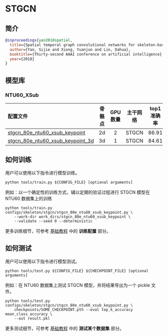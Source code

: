 # STGCN

## 简介

<!-- [ALGORITHM] -->

```BibTeX
@inproceedings{yan2018spatial,
  title={Spatial temporal graph convolutional networks for skeleton-based action recognition},
  author={Yan, Sijie and Xiong, Yuanjun and Lin, Dahua},
  booktitle={Thirty-second AAAI conference on artificial intelligence},
  year={2018}
}
```

## 模型库

### NTU60_XSub

| 配置文件                                                       | 骨骼点 | GPU 数量  |   主干网络   | top1 准确率 |                             ckpt                             |                             log                              |                             json                             |
| :----------------------------------------------------------- | :------------: | :---: | :----------: | :---: | :----------------------------------------------------------: | :----------------------------------------------------------: | :----------------------------------------------------------: |
| [stgcn_80e_ntu60_xsub_keypoint](/configs/skeleton/stgcn/stgcn_80e_ntu60_xsub_keypoint.py) |    2d    | 2 | STGCN | 86.91  | [ckpt](https://download.openmmlab.com/mmaction/skeleton/stgcn/stgcn_80e_ntu60_xsub_keypoint/stgcn_80e_ntu60_xsub_keypoint-e7bb9653.pth) | [log](https://download.openmmlab.com/mmaction/skeleton/stgcn/stgcn_80e_ntu60_xsub_keypoint/stgcn_80e_ntu60_xsub_keypoint.log) | [json](https://download.openmmlab.com/mmaction/skeleton/stgcn/stgcn_80e_ntu60_xsub_keypoint/stgcn_80e_ntu60_xsub_keypoint.json) |
| [stgcn_80e_ntu60_xsub_keypoint_3d](/configs/skeleton/stgcn/stgcn_80e_ntu60_xsub_keypoint_3d.py) |    3d  | 1 | STGCN | 84.61  | [ckpt](https://download.openmmlab.com/mmaction/skeleton/stgcn/stgcn_80e_ntu60_xsub_keypoint_3d/stgcn_80e_ntu60_xsub_keypoint_3d-13e7ccf0.pth) | [log](https://download.openmmlab.com/mmaction/skeleton/stgcn/stgcn_80e_ntu60_xsub_keypoint_3d/stgcn_80e_ntu60_xsub_keypoint_3d.log) | [json](https://download.openmmlab.com/mmaction/skeleton/stgcn/stgcn_80e_ntu60_xsub_keypoint_3d/stgcn_80e_ntu60_xsub_keypoint_3d.json) |

## 如何训练

用户可以使用以下指令进行模型训练。

```shell
python tools/train.py ${CONFIG_FILE} [optional arguments]
```

例如：以一个确定性的训练方式，辅以定期的验证过程进行 STGCN 模型在 NTU60 数据集上的训练

```shell
python tools/train.py configs/skeleton/stgcn/stgcn_80e_ntu60_xsub_keypoint.py \
    --work-dir work_dirs/stgcn_80e_ntu60_xsub_keypoint \
    --validate --seed 0 --deterministic
```

更多训练细节，可参考 [基础教程](/docs_zh_CN/getting_started.md#训练配置) 中的 **训练配置** 部分。

## 如何测试

用户可以使用以下指令进行模型测试。

```shell
python tools/test.py ${CONFIG_FILE} ${CHECKPOINT_FILE} [optional arguments]
```

例如：在 NTU60 数据集上测试 STGCN 模型，并将结果导出为一个 pickle 文件。

```shell
python tools/test.py configs/skeleton/stgcn/stgcn_80e_ntu60_xsub_keypoint.py \
    checkpoints/SOME_CHECKPOINT.pth --eval top_k_accuracy mean_class_accuracy \
    --out result.pkl
```

更多测试细节，可参考 [基础教程](/docs_zh_CN/getting_started.md#测试某个数据集) 中的 **测试某个数据集** 部分。
